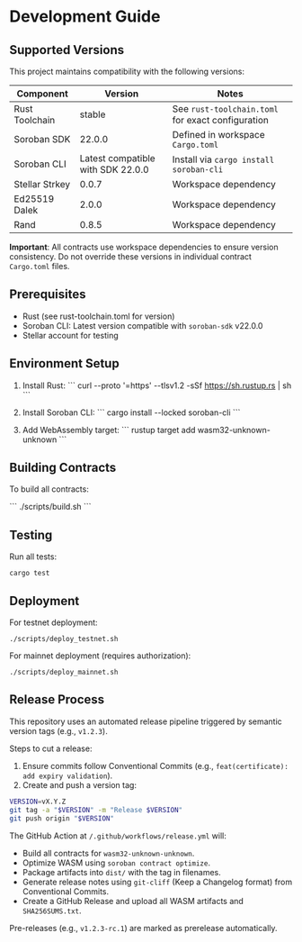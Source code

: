 # Development Guide

## Supported Versions

This project maintains compatibility with the following versions:

| Component | Version | Notes |
|-----------|---------|-------|
| Rust Toolchain | stable | See `rust-toolchain.toml` for exact configuration |
| Soroban SDK | 22.0.0 | Defined in workspace `Cargo.toml` |
| Soroban CLI | Latest compatible with SDK 22.0.0 | Install via `cargo install soroban-cli` |
| Stellar Strkey | 0.0.7 | Workspace dependency |
| Ed25519 Dalek | 2.0.0 | Workspace dependency |
| Rand | 0.8.5 | Workspace dependency |

**Important**: All contracts use workspace dependencies to ensure version consistency. Do not override these versions in individual contract `Cargo.toml` files.

## Prerequisites

- Rust (see rust-toolchain.toml for version)
- Soroban CLI: Latest version compatible with `soroban-sdk` v22.0.0
- Stellar account for testing

## Environment Setup

1. Install Rust:
\`\`\`
curl --proto '=https' --tlsv1.2 -sSf https://sh.rustup.rs | sh
\`\`\`

2. Install Soroban CLI:
\`\`\`
cargo install --locked soroban-cli
\`\`\`

3. Add WebAssembly target:
\`\`\`
rustup target add wasm32-unknown-unknown
\`\`\`

## Building Contracts

To build all contracts:

\`\`\`
./scripts/build.sh
\`\`\`

## Testing

Run all tests:

```
cargo test
```

## Deployment

For testnet deployment:

```
./scripts/deploy_testnet.sh
```

For mainnet deployment (requires authorization):

```
./scripts/deploy_mainnet.sh
```

## Release Process

This repository uses an automated release pipeline triggered by semantic version tags (e.g., `v1.2.3`).

Steps to cut a release:

1. Ensure commits follow Conventional Commits (e.g., `feat(certificate): add expiry validation`).
2. Create and push a version tag:

```bash
VERSION=vX.Y.Z
git tag -a "$VERSION" -m "Release $VERSION"
git push origin "$VERSION"
```

The GitHub Action at `/.github/workflows/release.yml` will:

- Build all contracts for `wasm32-unknown-unknown`.
- Optimize WASM using `soroban contract optimize`.
- Package artifacts into `dist/` with the tag in filenames.
- Generate release notes using `git-cliff` (Keep a Changelog format) from Conventional Commits.
- Create a GitHub Release and upload all WASM artifacts and `SHA256SUMS.txt`.

Pre-releases (e.g., `v1.2.3-rc.1`) are marked as prerelease automatically.
